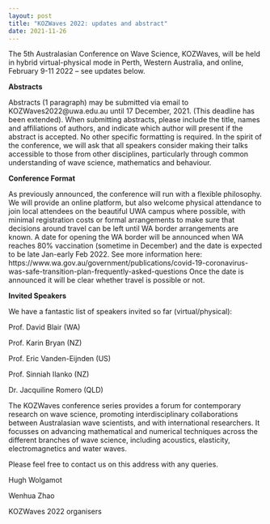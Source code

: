 ```yaml
---
layout: post
title: "KOZWaves 2022: updates and abstract"
date: 2021-11-26
---
```

 
<p>The 5th Australasian Conference on Wave Science, KOZWaves, will be held in hybrid virtual-physical mode in Perth, Western Australia, and online, February 9-11 2022 – see updates below.
</p>
 
<p><b>Abstracts
</b></p>

<p>Abstracts (1 paragraph) may be submitted via email to KOZWaves2022@uwa.edu.au until 17 December, 2021.  (This deadline has been extended).  When submitting abstracts, please include the title, names and affiliations of authors, and indicate which author will present if the abstract is accepted.  No other specific formatting is required.  In the spirit of the conference, we will ask that all speakers consider making their talks accessible to those from other disciplines, particularly through common understanding of wave science, mathematics and behaviour.
</p>
 
<p><b>Conference Format
</b></p>

<p>As previously announced, the conference will run with a flexible philosophy.  We will provide an online platform, but also welcome physical attendance to join local attendees on the beautiful UWA campus where possible, with minimal registration costs or formal arrangements to make sure that decisions around travel can be left until WA border arrangements are known.  A date for opening the WA border will be announced when WA reaches 80% vaccination (sometime in December) and the date is expected to be late Jan-early Feb 2022.  See more information here: https://www.wa.gov.au/government/publications/covid-19-coronavirus-was-safe-transition-plan-frequently-asked-questions  Once the date is announced it will be clear whether travel is possible or not.
</p>
 
<p><b>Invited Speakers
</b></p>

<p>We have a fantastic list of speakers invited so far (virtual/physical):
</p>

<p>Prof. David Blair (WA)</p>
<p>Prof. Karin Bryan (NZ)</p>
<p>Prof. Eric Vanden-Eijnden (US)</p>
<p>Prof. Sinniah Ilanko (NZ) </p>
<p>Dr. Jacquiline Romero (QLD) </p>

<p>The KOZWaves conference series provides a forum for contemporary research on wave science, promoting interdisciplinary collaborations between Australasian wave scientists, and with international researchers. It focusses on advancing mathematical and numerical techniques across the different branches of wave science, including acoustics, elasticity, electromagnetics and water waves.
</p>
 
<p>Please feel free to contact us on this address with any queries.
</p> 

<p>Hugh Wolgamot
</p>
<p>Wenhua Zhao
</p>

<p>KOZWaves 2022 organisers</p>

